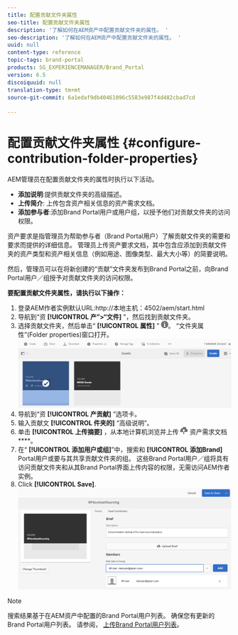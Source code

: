 ```yaml
---
title: 配置贡献文件夹属性
seo-title: 配置贡献文件夹属性
description: '了解如何在AEM资产中配置贡献文件夹的属性。 '
seo-description: '了解如何在AEM资产中配置贡献文件夹的属性。 '
uuid: null
content-type: reference
topic-tags: brand-portal
products: SG_EXPERIENCEMANAGER/Brand_Portal
version: 6.5
discoiquuid: null
translation-type: tm+mt
source-git-commit: 6a1edaf9db40461096c5583e987f4d482cbad7cd

---
```



# 配置贡献文件夹属性 {#configure-contribution-folder-properties}

AEM管理员在配置贡献文件夹的属性时执行以下活动。

* **添加说明**:提供贡献文件夹的高级描述。
* **上传简介**: 上传包含资产相关信息的资产需求文档。
* **添加参与者**:添加Brand Portal用户或用户组，以授予他们对贡献文件夹的访问权限。

资产要求是指管理员为帮助参与者（Brand Portal用户）了解贡献文件夹的需要和要求而提供的详细信息。 管理员上传资产要求文档，其中包含应添加到贡献文件夹的资产类型和资产相关信息（例如用途、图像类型、最大大小等）的简要说明。

然后，管理员可以在将新创建的“贡献”文件夹发布到Brand Portal之前，向Brand Portal用户／组授予对贡献文件夹的访问权限。

**要配置贡献文件夹属性，请执行以下操作：**
1. 登录AEM作者实例默认URL:http://本地主机：4502/aem/start.html
1. 导航到“资 **[!UICONTROL 产”&gt;“文件]** ”，然后找到贡献文件夹。
1. 选择贡献文件夹，然后单击“ **[!UICONTROL 属性]** ” ![](assets/properties.png)。 “文件夹属性”(Folder properties)窗口打开。
   ![](assets/contribution-folder-property1.png)
1. 导航到“资 **[!UICONTROL 产贡献]** ”选项卡。
1. 输入贡献文 **[!UICONTROL 件夹的]** “高级说明”。
1. 单击 **[!UICONTROL 上传摘要]** ，从本地计算机浏览并上传 ![](assets/upload.png) 资产需求文档 ****。
1. 在“ **[!UICONTROL 添加用户或组]**”中，搜索和 **[!UICONTROL 添加Brand]** Portal用户或要与其共享贡献文件夹的组。
这些Brand Portal用户／组将具有访问贡献文件夹和从其Brand Portal界面上传内容的权限，无需访问AEM作者实例。
1. Click **[!UICONTROL Save]**.
   ![](assets/contribution-folder-property2.png)

>[!NOTE]
>
>搜索结果基于在AEM资产中配置的Brand Portal用户列表。 确保您有更新的Brand Portal用户列表。 请参阅， [上传Brand Portal用户列表](brand-portal-configure-asset-sourcing.md)。
